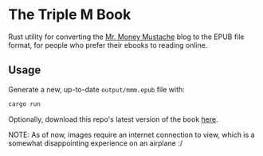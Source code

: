 # The Triple M Book

Rust utility for converting the
<a href="https://www.mrmoneymustache.com" target="_blank">Mr. Money Mustache</a>
blog to the EPUB file format, for people who prefer their ebooks to reading
online.

## Usage

Generate a new, up-to-date `output/mmm.epub` file with:

```sh
cargo run
```

Optionally, download this repo's latest version of the book
[here](https://github.com/kerbyferris/mmm-ebook/raw/main/output/mmm.epub).

NOTE: As of now, images require an internet connection to view, which is a
somewhat disappointing experience on an airplane :/
